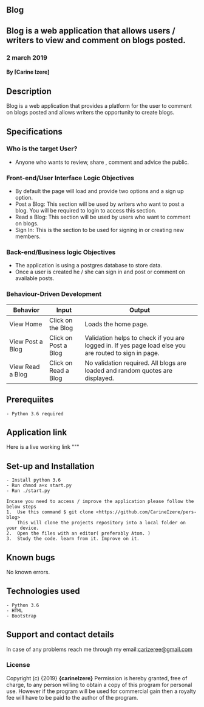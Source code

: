 ## Blog

## Blog is a web application that allows users / writers to view and comment on blogs posted.

### 2 march 2019

#### By **[Carine Izere]**

## Description

Blog is a web application that provides a platform for the user to comment on blogs posted and allows writers the opportunity to create blogs.

## Specifications

### Who is the target User?

- Anyone who wants to review, share , comment and advice the public.

### Front-end/User Interface Logic Objectives

- By default the page will load and provide two options and a sign up option.
- Post a Blog: This section will be used by writers who want to post a blog. You will be required to login to access this section.
- Read a Blog: This section will be used by users who want to comment on blogs.
- Sign In: This is the section to be used for signing in or creating new members.

### Back-end/Business logic Objectives

- The application is using a postgres database to store data.
- Once a user is created he / she can sign in and post or comment on available posts.

### Behaviour-Driven Development

| Behavior         | Input                | Output                                                                                                |
| ---------------- | -------------------- | ----------------------------------------------------------------------------------------------------- |
| View Home        | Click on the Blog    | Loads the home page.                                                                                  |
| View Post a Blog | Click on Post a Blog | Validation helps to check if you are logged in. If yes page load else you are routed to sign in page. |
| View Read a Blog | Click on Read a Blog | No validation required. All blogs are loaded and random quotes are displayed.                         |

## Prerequiites

    - Python 3.6 required

## Application link

Here is a live working link """

## Set-up and Installation

    - Install python 3.6
    - Run chmod a+x start.py
    - Run ./start.py

    Incase you need to access / improve the application please follow the below steps
    1.  Use this command $ git clone <https://github.com/CarineIzere/pers-blog>
        This will clone the projects repository into a local folder on your device.
    2.  Open the files with an editor( preferably Atom. )
    3.  Study the code. learn from it. Improve on it.

## Known bugs

No known errors.

## Technologies used

    - Python 3.6
    - HTML
    - Bootstrap

## Support and contact details

In case of any problems reach me through my email:carizeree@gmail.com

### License

Copyright (c) {2019} **{carineIzere}**
Permission is hereby granted, free of charge, to any person willing to obtain a copy of this program for personal use. However if the program will be used for commercial gain then a royalty fee will have to be paid to the author of the program.
